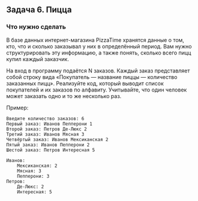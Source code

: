 ## Задача 6. Пицца
### Что нужно сделать
В базе данных интернет-магазина PizzaTime хранятся данные о том, кто, что и сколько заказывал у них в определённый период. Вам нужно структурировать эту информацию, а также понять, сколько всего пицц купил каждый заказчик.

На вход в программу подаётся N заказов. Каждый заказ представляет собой строку вида «Покупатель — название пиццы — количество заказанных пицц». Реализуйте код, который выводит список покупателей и их заказов по алфавиту. Учитывайте, что один человек может заказать одно и то же несколько раз.

Пример:

```
Введите количество заказов: 6
Первый заказ: Иванов Пепперони 1
Второй заказ: Петров Де-Люкс 2
Третий заказ: Иванов Мясная 3
Четвёртый заказ: Иванов Мексиканская 2
Пятый заказ: Иванов Пепперони 2
Шестой заказ: Петров Интересная 5

Иванов: 
	Мексиканская: 2
	Мясная: 3
	Пепперони: 3
Петров:
	Де-Люкс: 2
	Интересная: 5
```
